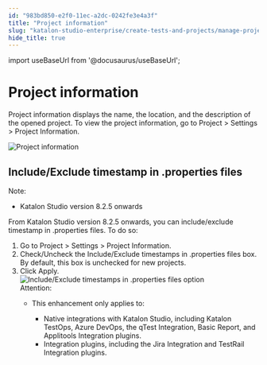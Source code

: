 ```yaml
---
id: "983bd850-e2f0-11ec-a2dc-0242fe3e4a3f"
title: "Project information"
slug: "katalon-studio-enterprise/create-tests-and-projects/manage-projects/project-settings/project-information"
hide_title: true
---
```

import useBaseUrl from '@docusaurus/useBaseUrl';


# <a id="concept-8309" class="anchor_top_offset"/><a id="ariaid-title1" class="anchor_top_offset"/>Project information

<p xmlns="http://www.w3.org/1999/xhtml" className="p">Project information displays the name, the location, and the description of the opened project. To view the project information, go to <span className="ph uicontrol">Project</span> &gt; <span className="ph uicontrol">Settings</span> &gt; <span className="ph uicontrol">Project Information</span>.</p> 
<p xmlns="http://www.w3.org/1999/xhtml" className="p"><img className="image" src={useBaseUrl("/97d28f30-e2f0-11ec-a2dc-0242fe3e4a3f.png")} alt="Project information" /></p> 

## <a id="task-8423" class="anchor_top_offset"/>Include/Exclude timestamp in .properties files

<section xmlns="http://www.w3.org/1999/xhtml" className="section context"><div className="note note note_note"><span className="note__title">Note:</span>      <ul className="ul"><li className="li"> <span className="ph">Katalon Studio</span> version 8.2.5 onwards</li></ul>   </div>From <span className="ph">Katalon Studio</span> version 8.2.5 onwards, you can include/exclude timestamp in .properties files. To do so:</section> 
<ol xmlns="http://www.w3.org/1999/xhtml" className="ol steps"><li className="li step stepexpand"><span className="ph cmd">Go to <span className="ph uicontrol">Project</span> &gt; <span className="ph uicontrol">Settings</span> &gt; <span className="ph uicontrol">Project Information</span>.</span></li><li className="li step stepexpand"><span className="ph cmd">Check/Uncheck the <span className="ph uicontrol">Include/Exclude timestamps in .properties</span> files box. By default, this box is unchecked for new projects.</span></li><li className="li step stepexpand"><span className="ph cmd">Click <span className="ph uicontrol">Apply</span>.</span><div className="itemgroup info"><img className="image" src={useBaseUrl("/97cf81f0-e2f0-11ec-a2dc-0242fe3e4a3f.png")} alt="Include/Exclude timestamps in .properties files option" /></div><div className="itemgroup info"><div className="note attention note_attention"><span className="note__title">Attention:</span>          <ul className="ul"><li className="li">             <p className="p">This enhancement only applies to:</p>             <ul className="ul"><li className="li">Native integrations with <span className="ph">Katalon Studio</span>, including <span className="ph">Katalon TestOps</span>, Azure DevOps, the <span className="ph uicontrol">qTest Integration</span>, <span className="ph uicontrol">Basic Report</span>, and <span className="ph uicontrol">Applitools Integration</span> plugins.</li><li className="li">Integration plugins, including the <span className="ph uicontrol">Jira Integration</span> and <span className="ph uicontrol">TestRail Integration</span> plugins.</li></ul>           </li></ul>       </div>     </div></li></ol> 
